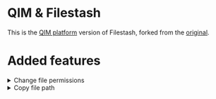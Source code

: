 # QIM & Filestash
This is the [QIM platform](https://platform.qim.dk/) version of Filestash, forked from the [original](https://github.com/mickael-kerjean/filestash).

# Added features

<details>

<summary>Change file permissions</summary>

### What's going on?
We were relying on Filestash for some time, however at some point, we got a lot 
of requests to switch to something that allows users to change
permissions to their projects.

Filestash doesn't support that by default, because <a href = "https://github.com/mickael-kerjean/filestash/issues/192">apparently </a> it is 
complicated to add this feature to all possible backends. Since we were
only using SFTP, the feature is possible. 

### What's different?
- Files have one more action icon to click.
- This action icon creates a popup window
- You see owner and group of the file/folder
- If you are the owner, you can change the file permissions
- Get a notification that it worked

![plot](./permissions_dialogue.png)

</details>
<details>
<summary>Copy file path</summary>

A new action button was added, so that it is also possible to copy the absolute path to a file or directory.

</details>
